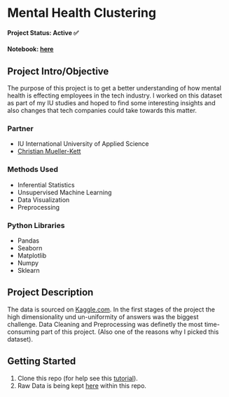 # Mental Health Clustering

#### Project Status: Active ✅

#### Notebook: [here](https://github.com/mr-emreerturk/Mental_Health_in_Tech-Clusterting/blob/main/notebook_EDA_Preprocessing_Clustering.ipynb)

## Project Intro/Objective
The purpose of this project is to get a better understanding of how mental health is effecting employees in the tech industry. I worked on this dataset as part of my IU studies and hoped to find some interesting insights and also changes that tech companies could take towards this matter. 

### Partner
* IU International University of Applied Science
* [Christian Mueller-Kett](https://www.linkedin.com/in/christian-m%C3%BCller-kett-376922113/)

### Methods Used
* Inferential Statistics
* Unsupervised Machine Learning
* Data Visualization
* Preprocessing

### Python Libraries
* Pandas
* Seaborn
* Matplotlib
* Numpy
* Sklearn

## Project Description
The data is sourced on [Kaggle.com](https://www.kaggle.com/datasets/osmi/mental-health-in-tech-2016). In the first stages of the project the high dimensionality und un-uniformity of answers was the biggest challenge. Data Cleaning and Preprocessing was definetly the most time-consuming part of this project. (Also one of the reasons why I picked this dataset).

## Getting Started

1. Clone this repo (for help see this [tutorial](https://help.github.com/articles/cloning-a-repository/)).
2. Raw Data is being kept [here](https://github.com/mr-emreerturk/Mental_Health_in_Tech-Clusterting) within this repo.
